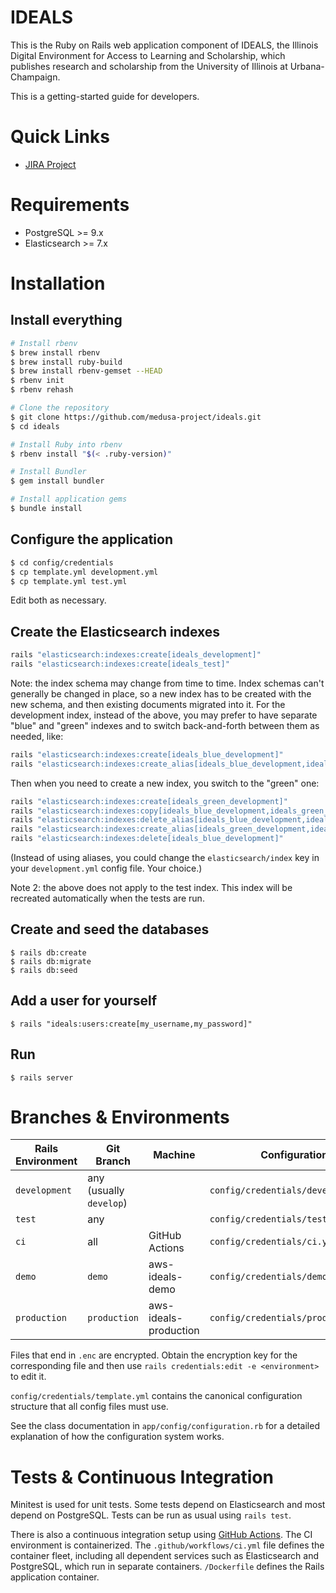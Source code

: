 # IDEALS

This is the Ruby on Rails web application component of IDEALS, the Illinois
Digital Environment for Access to Learning and Scholarship, which publishes
research and scholarship from the University of Illinois at Urbana-Champaign.

This is a getting-started guide for developers.

# Quick Links

* [JIRA Project](https://bugs.library.illinois.edu/projects/IR)

# Requirements

* PostgreSQL >= 9.x
* Elasticsearch >= 7.x

# Installation

## Install everything
```sh
# Install rbenv
$ brew install rbenv
$ brew install ruby-build
$ brew install rbenv-gemset --HEAD
$ rbenv init
$ rbenv rehash

# Clone the repository
$ git clone https://github.com/medusa-project/ideals.git
$ cd ideals

# Install Ruby into rbenv
$ rbenv install "$(< .ruby-version)"

# Install Bundler
$ gem install bundler

# Install application gems
$ bundle install
```

## Configure the application

```sh
$ cd config/credentials
$ cp template.yml development.yml
$ cp template.yml test.yml
```
Edit both as necessary.

## Create the Elasticsearch indexes

```sh
rails "elasticsearch:indexes:create[ideals_development]"
rails "elasticsearch:indexes:create[ideals_test]"
```
Note: the index schema may change from time to time. Index schemas can't
generally be changed in place, so a new index has to be created with the new
schema, and then existing documents migrated into it. For the development index,
instead of the above, you may prefer to have separate "blue" and "green"
indexes and to switch back-and-forth between them as needed, like:
```sh
rails "elasticsearch:indexes:create[ideals_blue_development]"
rails "elasticsearch:indexes:create_alias[ideals_blue_development,ideals_development]"
```
Then when you need to create a new index, you switch to the "green" one:
```sh
rails "elasticsearch:indexes:create[ideals_green_development]"
rails "elasticsearch:indexes:copy[ideals_blue_development,ideals_green_development]"
rails "elasticsearch:indexes:delete_alias[ideals_blue_development,ideals_development]"
rails "elasticsearch:indexes:create_alias[ideals_green_development,ideals_development]"
rails "elasticsearch:indexes:delete[ideals_blue_development]"
```
(Instead of using aliases, you could change the `elasticsearch/index` key in
your `development.yml` config file. Your choice.)

Note 2: the above does not apply to the test index. This index will be
recreated automatically when the tests are run.

## Create and seed the databases

```
$ rails db:create
$ rails db:migrate
$ rails db:seed
```

## Add a user for yourself

```
$ rails "ideals:users:create[my_username,my_password]"
```

## Run

```
$ rails server
```

# Branches & Environments

| Rails Environment | Git Branch                 | Machine               | Configuration File                      |
|-------------------|----------------------------|-----------------------|-----------------------------------------|
| `development`     | any (usually `develop`)    |                       | `config/credentials/development.yml`    |
| `test`            | any                        |                       | `config/credentials/test.yml`           |
| `ci`              | all                        | GitHub Actions        | `config/credentials/ci.yml`             |
| `demo`            | `demo`                     | aws-ideals-demo       | `config/credentials/demo.yml.enc`       |
| `production`      | `production`               | aws-ideals-production | `config/credentials/production.yml.enc` |

Files that end in `.enc` are encrypted. Obtain the encryption key for the
corresponding file and then use `rails credentials:edit -e <environment>` to
edit it.

`config/credentials/template.yml` contains the canonical configuration
structure that all config files must use.

See the class documentation in `app/config/configuration.rb` for a detailed
explanation of how the configuration system works.

# Tests & Continuous Integration

Minitest is used for unit tests. Some tests depend on Elasticsearch and most
depend on PostgreSQL. Tests can be run as usual using `rails test`.

There is also a continuous integration setup using
[GitHub Actions](https://github.com/features/actions). The CI environment is
containerized. The `.github/workflows/ci.yml` file defines the container fleet,
including all dependent services such as Elasticsearch and PostgreSQL, which
run in separate containers. `/Dockerfile` defines the Rails application
container.
